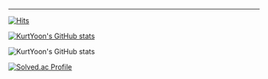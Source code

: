

---

[![Hits](https://hits.seeyoufarm.com/api/count/incr/badge.svg?url=https%3A%2F%2Fgithub.com%2FKurtYoon&count_bg=%231EE1E3&title_bg=%23555555&icon=&icon_color=%23E7E7E7&title=hits&edge_flat=false)](https://hits.seeyoufarm.com)


[![KurtYoon's GitHub stats](https://github-readme-stats.vercel.app/api?username=KurtYoon)](https://github.com/KurtYoon/github-readme-stats)

![KurtYoon's GitHub stats](https://github-readme-stats.vercel.app/api?username=anuraghazra&show_icons=true&theme=radical)

[![Solved.ac Profile](http://mazassumnida.wtf/api/v2/generate_badge?boj=kurtyoon)](https://solved.ac/kurtyoon/)
